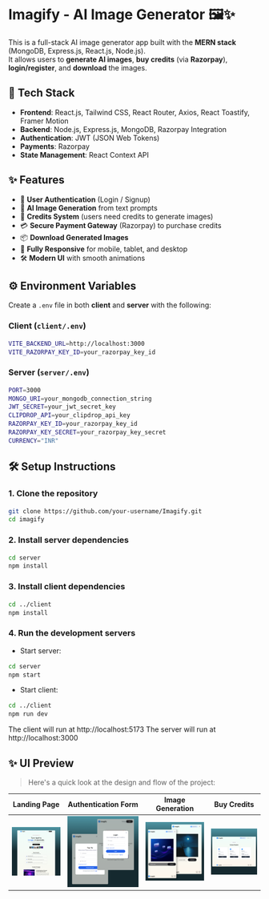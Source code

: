 # Imagify - AI Image Generator 🖼️✨

This is a full-stack AI image generator app built with the **MERN stack** (MongoDB, Express.js, React.js, Node.js).  
It allows users to **generate AI images**, **buy credits** (via **Razorpay**), **login/register**, and **download** the images.

## 🚀 Tech Stack

- **Frontend**: React.js, Tailwind CSS, React Router, Axios, React Toastify, Framer Motion
- **Backend**: Node.js, Express.js, MongoDB, Razorpay Integration
- **Authentication**: JWT (JSON Web Tokens)
- **Payments**: Razorpay
- **State Management**: React Context API

## ✨ Features

- 🔐 **User Authentication** (Login / Signup)
- 🧠 **AI Image Generation** from text prompts
- 🛒 **Credits System** (users need credits to generate images)
- 💳 **Secure Payment Gateway** (Razorpay) to purchase credits
- 📦 **Download Generated Images**
- 📱 **Fully Responsive** for mobile, tablet, and desktop
- 🛠️ **Modern UI** with smooth animations

## ⚙️ Environment Variables

Create a `.env` file in both **client** and **server** with the following:

### Client (`client/.env`)

```bash
VITE_BACKEND_URL=http://localhost:3000
VITE_RAZORPAY_KEY_ID=your_razorpay_key_id
```

### Server (`server/.env`)

```bash
PORT=3000
MONGO_URI=your_mongodb_connection_string
JWT_SECRET=your_jwt_secret_key
CLIPDROP_API=your_clipdrop_api_key
RAZORPAY_KEY_ID=your_razorpay_key_id
RAZORPAY_KEY_SECRET=your_razorpay_key_secret
CURRENCY="INR"
```

## 🛠️ Setup Instructions

### 1. Clone the repository

```bash
git clone https://github.com/your-username/Imagify.git
cd imagify
```

### 2. Install server dependencies

```bash
cd server
npm install
```

### 3. Install client dependencies

```bash
cd ../client
npm install
```

### 4. Run the development servers

- Start server:

```bash
cd server
npm start
```

- Start client:

```bash
cd ../client
npm run dev
```

The client will run at http://localhost:5173
The server will run at http://localhost:3000

## ✨ UI Preview

> Here's a quick look at the design and flow of the project:

|                Landing Page                |         Authentication Form          |               Image Generation                |              Buy Credits              |
| :----------------------------------------: | :----------------------------------: | :-------------------------------------------: | :-----------------------------------: |
| ![Landing Page](./screenshots/landing.png) | ![Auth Form](./screenshots/auth.png) | ![Generate Image](./screenshots/generate.png) | ![Buy Credits](./screenshots/buy.png) |
